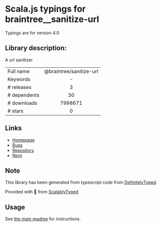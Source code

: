 
# Scala.js typings for braintree__sanitize-url

Typings are for version 4.0

## Library description:
A url sanitizer

|                    |                 |
| ------------------ | :-------------: |
| Full name          | @braintree/sanitize-url |
| Keywords           | - |
| # releases         | 3 |
| # dependents       | 30 |
| # downloads        | 7998671 |
| # stars            | 0 |

## Links
- [Homepage](https://github.com/braintree/sanitize-url#readme)
- [Bugs](https://github.com/braintree/sanitize-url/issues)
- [Repository](https://github.com/braintree/sanitize-url)
- [Npm](https://www.npmjs.com/package/%40braintree%2Fsanitize-url)
    


## Note
This library has been generated from typescript code from [DefinitelyTyped](https://definitelytyped.org).

Provided with :purple_heart: from [ScalablyTyped](https://github.com/oyvindberg/ScalablyTyped)

## Usage
See [the main readme](../../readme.md) for instructions.


